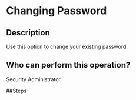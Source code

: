 # Changing Password

## Description
Use this option to change your existing password.

## Who can perform this operation?
Security Administrator

##Steps

